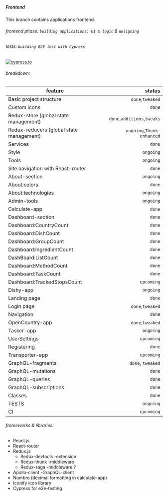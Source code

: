 ##### Frontend

This branch contains applications frontend.

###### frontend phase: `building applications: UI & logic` & `designing`

###### tests: `building E2E test with Cypress`

[![cypress.io](https://badgen.net/badge/icon/cypress/grey?icon=https://github.com/cypress-io/cypress-icons/blob/master/src/icons/icon_32x32.png&label)](https://www.cypress.io/)

###### breakdown:

feature | status
------- | -----:
Basic project structure | `done`,`tweaked`
Custom icons | `done`
Redux-store (global state management) | `done`,`additions`,`tweaks`
Redux-reducers (global state management) | `ongoing`,`Thunk-enhanced`
Services | `done`
Style | `ongoing`
Tools | `ongoing`
Site navigation with React-router | `done`
About-section | `ongoing`
About:colors | `done`
About:technologies | `ongoing`
Admin-tools | `ongoing`
Calculate-app | `done`
Dashboard-section | `done`
Dashboard:CountryCount | `done`
Dashboard:DishCount | `done`
Dashboard:GroupCount | `done`
Dashboard:IngredientCount | `done`
DashBoard:ListCount | `done`
Dashboard:MethodCount | `done`
Dashboard:TaskCount | `done`
Dashboard:TrackedStopsCount | `upcoming`
Dishy-app | `ongoing`
Landing page | `done`
Login page | `done`,`tweaked`
Navigation | `done`
OpenCountry-app | `done`,`tweaked`
Tasker-app | `ongoing`
UserSettings | `upcoming`
Registering | `done`
Transporter-app | `upcoming`
GraphQL-fragments | `done`, `tweaked`
GraphQL-mutations | `done`
GraphQL-queries | `done`
GraphQL-subscriptions | `done`
Classes | `done`
TESTS | `ongoing`
CI | `upcoming`

###### frameworks & libraries:

- React.js
- React-router
- Redux.js
    - Redux-devtools -extension
    - Redux-thunk -middleware
    - Redux-saga -middleware ?
- Apollo-client -GraphQL-client
- Numbro (decimal formatting in calculate-app)
- Iconify icon library
- Cypress for e2e-testing
